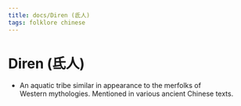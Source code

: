 ```yaml
---
title: docs/Diren (氐人)
tags: folklore chinese
---
```


# Diren (氐人)
- An aquatic tribe similar in appearance to the merfolks of  
	Western mythologies. Mentioned in various ancient Chinese texts.